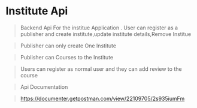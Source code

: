 # Institute  Api

> Backend Api For the institue Application . User can register as a publisher and create institute,update institute details,Remove Institue

> Publisher can only create One Institute

> Publisher can  Courses to the Institute

> Users can register as normal user and they can add review to the course

>Api Documentation

>https://documenter.getpostman.com/view/22109705/2s935iumFm
